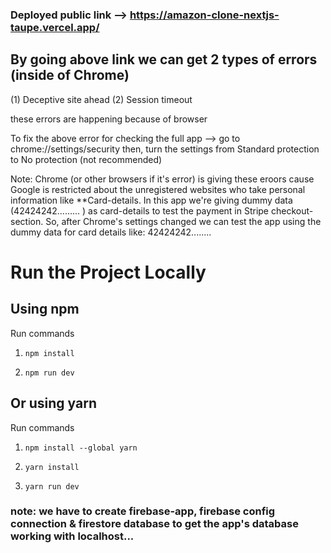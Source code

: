 ### Deployed public link -->    https://amazon-clone-nextjs-taupe.vercel.app/

## By going above link we can get 2 types of errors (inside of Chrome)

(1) Deceptive site ahead
(2) Session timeout

these errors are happening because of browser

To fix the above error for checking the full app --> 
go to chrome://settings/security
then, turn the settings from Standard protection to No protection (not recommended)

Note: Chrome (or other browsers if it's error) is giving these eroors cause Google is restricted about the unregistered websites who take personal information like **Card-details.
In this app we're giving dummy data (42424242......... ) as card-details to test the payment in Stripe checkout-section. So, after Chrome's settings changed we can test the app using the dummy data for card details like: 42424242........


# Run the Project Locally



## Using npm

Run commands

1) ```npm install```


2) ```npm run dev```


## Or using yarn

Run commands 

1) ```npm install --global yarn```

2) ```yarn install```

3) ```yarn run dev```


### note: we have to create firebase-app, firebase config connection & firestore database to get the app's database working with localhost...
